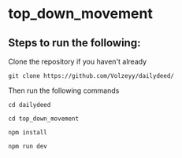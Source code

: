 # top_down_movement
## Steps to run the following:

Clone the repository if you haven't already
```
git clone https://github.com/Volzeyy/dailydeed/
```
Then run the following commands
```
cd dailydeed
```
```
cd top_down_movement
```
```
npm install
```
```
npm run dev
```
